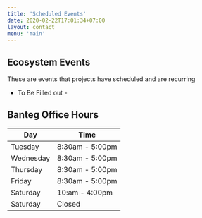 ```yaml
---
title: 'Scheduled Events'
date: 2020-02-22T17:01:34+07:00
layout: contact
menu: 'main'
---
```


## Ecosystem Events

These are events that projects have scheduled and are recurring

- To Be Filled out -


## Banteg Office Hours


| Day       | Time  |
| --------- | --------------- |
| Tuesday   | 8:30am - 5:00pm |
| Wednesday | 8:30am - 5:00pm |
| Thursday  | 8:30am - 5:00pm |
| Friday    | 8:30am - 5:00pm |
| Saturday  | 10:am - 4:00pm  |
| Saturday  | Closed          |
